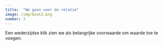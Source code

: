 ```yaml
---
title:  "We gaan voor de relatie"
image: /img/boat2.png
number: 3
---
```

Een wederzijdse klik zien we als belangrijke voorwaarde om waarde toe te voegen.

